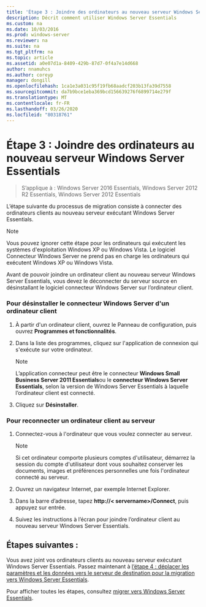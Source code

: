 ```yaml
---
title: 'Étape 3 : Joindre des ordinateurs au nouveau serveur Windows Server Essentials'
description: Décrit comment utiliser Windows Server Essentials
ms.custom: na
ms.date: 10/03/2016
ms.prod: windows-server
ms.reviewer: na
ms.suite: na
ms.tgt_pltfrm: na
ms.topic: article
ms.assetid: a0e07d1a-8409-429b-87d7-0f4a7e14d668
author: nnamuhcs
ms.author: coreyp
manager: dongill
ms.openlocfilehash: 1ca1e3a031c95f19fb68aadcf203b13fa39d7558
ms.sourcegitcommit: da7b9bce1eba369bcd156639276f6899714e279f
ms.translationtype: MT
ms.contentlocale: fr-FR
ms.lasthandoff: 03/26/2020
ms.locfileid: "80318761"
---
```

# <a name="step-3-join-computers-to-the-new-windows-server-essentials-server"></a>Étape 3 : Joindre des ordinateurs au nouveau serveur Windows Server Essentials

>S’applique à : Windows Server 2016 Essentials, Windows Server 2012 R2 Essentials, Windows Server 2012 Essentials

L’étape suivante du processus de migration consiste à connecter des ordinateurs clients au nouveau serveur exécutant Windows Server Essentials.  
  
> [!NOTE]
>  Vous pouvez ignorer cette étape pour les ordinateurs qui exécutent les systèmes d'exploitation Windows XP ou Windows Vista. Le logiciel Connecteur Windows Server ne prend pas en charge les ordinateurs qui exécutent Windows XP ou Windows Vista.  
  
 Avant de pouvoir joindre un ordinateur client au nouveau serveur Windows Server Essentials, vous devez le déconnecter du serveur source en désinstallant le logiciel connecteur Windows Server sur l’ordinateur client.  
  
### <a name="to-uninstall-windows-server-connector-on-a-client-computer"></a>Pour désinstaller le connecteur Windows Server d'un ordinateur client  
  
1.  À partir d'un ordinateur client, ouvrez le Panneau de configuration, puis ouvrez **Programmes et fonctionnalités**.  
  
2.  Dans la liste des programmes, cliquez sur l'application de connexion qui s'exécute sur votre ordinateur.  
  
    > [!NOTE]
    >  L’application connecteur peut être le connecteur **Windows Small Business Server 2011 Essentials**ou le **connecteur Windows Server Essentials**, selon la version de Windows Server Essentials à laquelle l’ordinateur client est connecté.  
  
3.  Cliquez sur **Désinstaller**.  
  
### <a name="to-reconnect-a-client-computer-to-the-server"></a>Pour reconnecter un ordinateur client au serveur  
  
1.  Connectez-vous à l'ordinateur que vous voulez connecter au serveur.  
  
    > [!NOTE]
    >  Si cet ordinateur comporte plusieurs comptes d'utilisateur, démarrez la session du compte d'utilisateur dont vous souhaitez conserver les documents, images et préférences personnelles une fois l'ordinateur connecté au serveur.  
  
2.  Ouvrez un navigateur Internet, par exemple Internet Explorer.  
  
3.  Dans la barre d’adresse, tapez **http://< servername\>/Connect**, puis appuyez sur entrée.  
  
4.  Suivez les instructions à l’écran pour joindre l’ordinateur client au nouveau serveur Windows Server Essentials.  
  
## <a name="next-steps"></a>Étapes suivantes :  
 Vous avez joint vos ordinateurs clients au nouveau serveur exécutant Windows Server Essentials. Passez maintenant à [l’étape 4 : déplacer les paramètres et les données vers le serveur de destination pour la migration vers Windows Server Essentials](Step-4--Move-settings-and-data-to-the-Destination-Server-for-Windows-Server-Essentials-migration.md).  
  

Pour afficher toutes les étapes, consultez [migrer vers Windows Server Essentials](Migrate-from-Previous-Versions-to-Windows-Server-Essentials-or-Windows-Server-Essentials-Experience.md).

